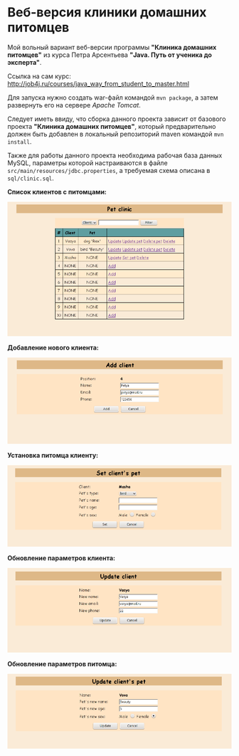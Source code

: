 # Веб-версия клиники домашних питомцев

Мой вольный вариант веб-версии программы **"Клиника домашних питомцев"** из курса Петра Арсентьева
**"Java. Путь от ученика до эксперта"**.

Ссылка на сам курс: http://job4j.ru/courses/java_way_from_student_to_master.html

Для запуска нужно создать war-файл командой `mvn package`, а затем развернуть его на сервере *Apache Tomcat*.

Следует иметь ввиду, что сборка данного проекта зависит от базового проекта **"Клиника домашних питомцев"**, который
предварительно должен быть добавлен в локальный репозиторий maven командой `mvn install`.

Также для работы данного проекта необходима рабочая база данных MySQL, параметры которой настраиваются в файле
`src/main/resources/jdbc.properties`, а требуемая схема описана в `sql/clinic.sql`.

**Список клиентов с питомцами:**

![Screenshot](img/screenshot.png)

**Добавление нового клиента:**

![Screenshot](img/screenshot2.png)

**Установка питомца клиенту:**

![Screenshot](img/screenshot3.png)

**Обновление параметров клиента:**

![Screenshot](img/screenshot4.png)

**Обновление параметров питомца:**

![Screenshot](img/screenshot5.png)
